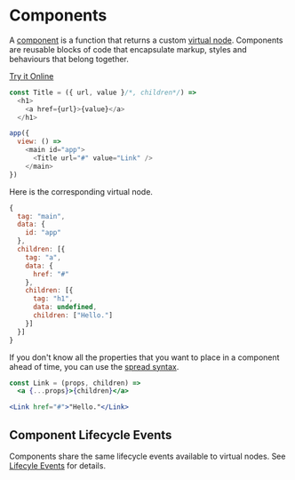 # Components

A [component](/docs/api.md#component) is a function that returns a custom [virtual node](/docs/virtual-nodes.md). Components are reusable blocks of code that encapsulate markup, styles and behaviours that belong together.

[Try it Online](https://codepen.io/hyperapp/pen/WRWbKw?editors=0010)

```js
const Title = ({ url, value }/*, children*/) =>
  <h1>
    <a href={url}>{value}</a>
  </h1>

app({
  view: () =>
    <main id="app">
      <Title url="#" value="Link" />
    </main>
})
```

Here is the corresponding virtual node.

```js
{
  tag: "main",
  data: {
    id: "app"
  },
  children: [{
    tag: "a",
    data: {
      href: "#"
    },
    children: [{
      tag: "h1",
      data: undefined,
      children: ["Hello."]
    }]
  }]
}
```

If you don't know all the properties that you want to place in a component ahead of time, you can use the [spread syntax](https://developer.mozilla.org/en-US/docs/Web/JavaScript/Reference/Operators/Spread_operator).

```jsx
const Link = (props, children) =>
  <a {...props}>{children}</a>

<Link href="#">"Hello."</Link>
```

## Component Lifecycle Events

Components share the same lifecycle events available to virtual nodes. See [Lifecyle Events](/docs/lifecycle-events.md) for details.


